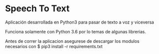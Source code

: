 # Speech To Text
Aplicación desarrollada en Python3 para pasar de texto a voz y viceversa


Funciona solamente con Python 3.6 por lo temas de algunas librerias.

Antes de correr la aplicacion asegurese de descargar los modulos necesarios con
$ pip3 install -r requirements.txt
